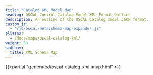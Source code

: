 ```yaml
---
title: "Catalog XML Model Map"
heading: OSCAL Control Catalog Model XML Format Outline
description: An outline of the OSCAL Catalog model JSON format.
custom_js:
  - "/js/oscal-metaschema-map-expander.js"
aliases:
  - /docs/maps/oscal-catalog-xml/
weight: 50
sidenav:
  title: XML Schema Map
---
```


{{<partial "generated/oscal-catalog-xml-map.html" >}}
